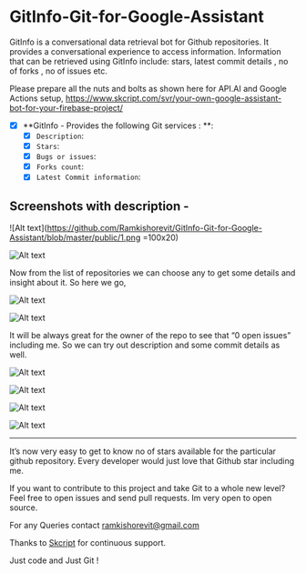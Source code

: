 # GitInfo-Git-for-Google-Assistant
GitInfo is a conversational data retrieval bot for Github repositories. It provides a conversational experience to access information. Information that can be retrieved using GitInfo include: stars, latest commit details , no of forks , no of issues etc.

Please prepare all the nuts and bolts as shown here for API.AI and Google Actions setup, https://www.skcript.com/svr/your-own-google-assistant-bot-for-your-firebase-project/


- [x] **GitInfo - Provides the following Git services : **: 
  - [x] `Description`: 
  - [x] `Stars`:
  - [x] `Bugs or issues`:
  - [x] `Forks count`:
  - [x] `Latest Commit information`:

Screenshots with description -
------------------------------------

![Alt text](https://github.com/Ramkishorevit/GitInfo-Git-for-Google-Assistant/blob/master/public/1.png =100x20)

![Alt text](https://github.com/Ramkishorevit/GitInfo-Git-for-Google-Assistant/blob/master/public/2.png "")

Now from the list of repositories we can choose any to get some details and insight about it. So here we go,

![Alt text](https://github.com/Ramkishorevit/GitInfo-Git-for-Google-Assistant/blob/master/public/3.png "")

![Alt text](https://github.com/Ramkishorevit/GitInfo-Git-for-Google-Assistant/blob/master/public/4.png "")

It will be always great for the owner of the repo to see that “0 open issues” including me. So we can try out description and some commit details as well.

![Alt text](https://github.com/Ramkishorevit/GitInfo-Git-for-Google-Assistant/blob/master/public/5.png "")

![Alt text](https://github.com/Ramkishorevit/GitInfo-Git-for-Google-Assistant/blob/master/public/6.png "")

![Alt text](https://github.com/Ramkishorevit/GitInfo-Git-for-Google-Assistant/blob/master/public/7.png "")

![Alt text](https://github.com/Ramkishorevit/GitInfo-Git-for-Google-Assistant/blob/master/public/8.png "")

------------------------------------

It’s now very easy to get to know no of stars available for the particular github repository. Every developer would just love that Github star including me.
 
If you want to contribute to this project and take Git to a whole new level? Feel free to open issues and send pull requests. Im very open to open source.

For any Queries contact ramkishorevit@gmail.com
 
Thanks to [Skcript](https://www.skcript.com/ "Skcript") for continuous support.
 
Just code and
Just Git !

